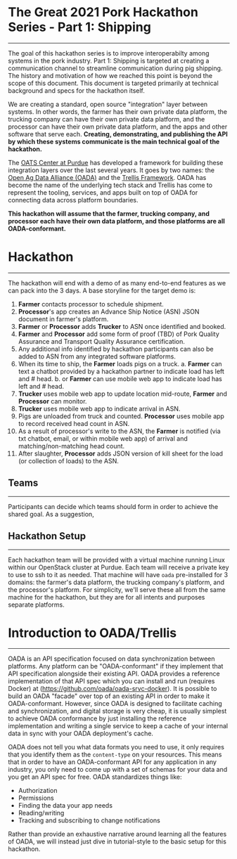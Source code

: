 # The Great 2021 Pork Hackathon Series - Part 1: Shipping
---------------------------------------------------------
The goal of this hackathon series is to improve interoperabilty among systems in the pork industry.  Part 1: Shipping is targeted at creating a communication channel to streamline communication during pig shipping.  The history and motivation of how we reached this point is beyond the scope of this document.  This document is targeted primarily at technical background and specs for the hackathon itself.

We are creating a standard, open source "integration" layer between systems.  In other words, the farmer has their own private data platform, the trucking company can have their own private data platform, and the processor can have their own private data platform, and the apps and other software that serve each.  **Creating, demonstrating, and publishing the API by which these systems communicate is the main technical goal of the hackathon.**

The [OATS Center at Purdue](https://oatscenter.org) has developed a framework for building these integration layers over the last several years.  It goes by two names: the [Open Ag Data Alliance (OADA)](https://github.com/oada/oada-docs) and the [Trellis Framework](https://github.com/trellisfw).  OADA has become the name of the underlying tech stack and Trellis has come to represent the tooling, services, and apps built on top of OADA for connecting data across platform boundaries.  

**This hackathon will assume that the farmer, trucking company, and processor each have their own data platform, and those platforms are all OADA-conformant.**

# Hackathon
------------------
The hackathon will end with a demo of as many end-to-end features as we can pack into the 3 days.  A base storyline for the target demo is:
1. **Farmer** contacts processor to schedule shipment.
2. **Processor**'s app creates an Advance Ship Notice (ASN) JSON document in farmer's platform.
3. **Farmer** or **Processor** adds **Trucker** to ASN once identified and booked.
4. **Farmer** and **Processor** add some form of proof (TBD) of Pork Quality Assurance and Transport Quality Assurance certification.
5. Any additional info identified by hackathon participants can also be added to ASN from any integrated software platforms.
6. When its time to ship, the **Farmer** loads pigs on a truck. 
    a. **Farmer** can text a chatbot provided by a hackathon partner to indicate load has left and # head.
    b. or **Farmer** can use mobile web app to indicate load has left and # head.
6. **Trucker** uses mobile web app to update location mid-route, **Farmer** and **Processor** can monitor.
7. **Trucker** uses mobile web app to indicate arrival in ASN.
8. Pigs are unloaded from truck and counted.  **Processor** uses mobile app to record received head count in ASN.
9. As a result of processor's write to the ASN, the **Farmer** is notified (via txt chatbot, email, or within mobile web app) of arrival and matching/non-matching head count.
10. After slaughter, **Processor** adds JSON version of kill sheet for the load (or collection of loads) to the ASN.

## Teams
------------------
Participants can decide which teams should form in order to achieve the shared goal. As a suggestion,

## Hackathon Setup
------------------
Each hackathon team will be provided with a virtual machine running Linux within our OpenStack cluster at Purdue.  Each team will receive a private key to use to ssh to it as needed.  That machine will have `oada` pre-installed for 3 domains: the farmer's data platform, the trucking company's platform, and the processor's platform.  For simplicity, we'll serve these all from the same machine for the hackathon, but they are for all intents and purposes separate platforms.
 


# Introduction to OADA/Trellis
---------------------------------
OADA is an API specification focused on data synchronization between platforms.  Any platform can be "OADA-conformant" if they implement that API specification alongside their existing API.  OADA provides a reference implementation of that API spec which you can install and run (requires Docker) at (https://github.com/oada/oada-srvc-docker).  It is possible to build an OADA "facade" over top of an existing API in order to make it OADA-conformant.  However, since OADA is designed to facilitate caching and synchronization, and digital storage is very cheap, it is usually simplest to achieve OADA conformance by just installing the reference implementation and writing a single service to keep a cache of your internal data in sync with your OADA deployment's cache.  

OADA does not tell you what data formats you need to use, it only requires that you identify them as the `content-type` on your resources.  This means that in order to have an OADA-conformant API for any application in any industry, you only need to come up with a set of schemas for your data and you get an API spec for free.  OADA standardizes things like:
* Authorization
* Permissions
* Finding the data your app needs
* Reading/writing
* Tracking and subscribing to change notifications

Rather than provide an exhaustive narrative around learning all the features of OADA, we will instead just dive in tutorial-style to the basic setup for this hackathon.

